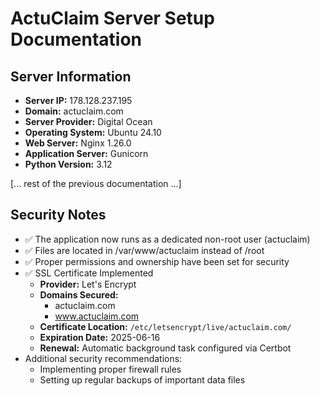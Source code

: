 # ActuClaim Server Setup Documentation

## Server Information
- **Server IP:** 178.128.237.195
- **Domain:** actuclaim.com
- **Server Provider:** Digital Ocean
- **Operating System:** Ubuntu 24.10
- **Web Server:** Nginx 1.26.0
- **Application Server:** Gunicorn
- **Python Version:** 3.12

[... rest of the previous documentation ...]

## Security Notes
- ✅ The application now runs as a dedicated non-root user (actuclaim)
- ✅ Files are located in /var/www/actuclaim instead of /root
- ✅ Proper permissions and ownership have been set for security
- ✅ SSL Certificate Implemented
  - **Provider:** Let's Encrypt
  - **Domains Secured:** 
    - actuclaim.com
    - www.actuclaim.com
  - **Certificate Location:** `/etc/letsencrypt/live/actuclaim.com/`
  - **Expiration Date:** 2025-06-16
  - **Renewal:** Automatic background task configured via Certbot
- Additional security recommendations:
  - Implementing proper firewall rules
  - Setting up regular backups of important data files
